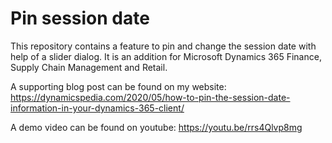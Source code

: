 # Pin session date
This repository contains a feature to pin and change the session date with help of a slider dialog.
It is an addition for Microsoft Dynamics 365 Finance, Supply Chain Management and Retail.

A supporting blog post can be found on my website: https://dynamicspedia.com/2020/05/how-to-pin-the-session-date-information-in-your-dynamics-365-client/

A demo video can be found on youtube: https://youtu.be/rrs4Qlvp8mg

